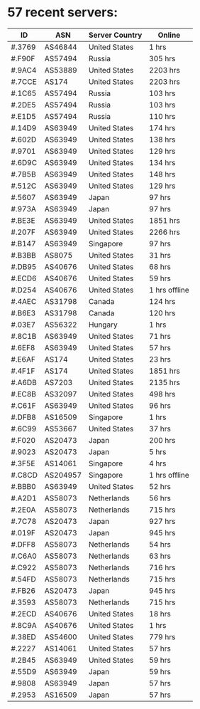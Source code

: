 # 57 recent servers:

| ID | ASN | Server Country | Online |
| ------ | ------ | ------ | ------ |
| #.3769 | AS46844 | United States | 1 hrs |
| #.F90F | AS57494 | Russia | 305 hrs |
| #.9AC4 | AS53889 | United States | 2203 hrs |
| #.7CCE | AS174 | United States | 2203 hrs |
| #.1C65 | AS57494 | Russia | 103 hrs |
| #.2DE5 | AS57494 | Russia | 103 hrs |
| #.E1D5 | AS57494 | Russia | 110 hrs |
| #.14D9 | AS63949 | United States | 174 hrs |
| #.602D | AS63949 | United States | 138 hrs |
| #.9701 | AS63949 | United States | 129 hrs |
| #.6D9C | AS63949 | United States | 134 hrs |
| #.7B5B | AS63949 | United States | 148 hrs |
| #.512C | AS63949 | United States | 129 hrs |
| #.5607 | AS63949 | Japan | 97 hrs |
| #.973A | AS63949 | Japan | 97 hrs |
| #.BE3E | AS63949 | United States | 1851 hrs |
| #.207F | AS63949 | United States | 2266 hrs |
| #.B147 | AS63949 | Singapore | 97 hrs |
| #.B3BB | AS8075 | United States | 31 hrs |
| #.DB95 | AS40676 | United States | 68 hrs |
| #.ECD6 | AS40676 | United States | 59 hrs |
| #.D254 | AS40676 | United States | 1 hrs offline |
| #.4AEC | AS31798 | Canada | 124 hrs |
| #.B6E3 | AS31798 | Canada | 120 hrs |
| #.03E7 | AS56322 | Hungary | 1 hrs |
| #.8C1B | AS63949 | United States | 71 hrs |
| #.6EF8 | AS63949 | United States | 57 hrs |
| #.E6AF | AS174 | United States | 23 hrs |
| #.4F1F | AS174 | United States | 1851 hrs |
| #.A6DB | AS7203 | United States | 2135 hrs |
| #.EC8B | AS32097 | United States | 498 hrs |
| #.C61F | AS63949 | United States | 96 hrs |
| #.DFB8 | AS16509 | Singapore | 1 hrs |
| #.6C99 | AS53667 | United States | 37 hrs |
| #.F020 | AS20473 | Japan | 200 hrs |
| #.9023 | AS20473 | Japan | 5 hrs |
| #.3F5E | AS14061 | Singapore | 4 hrs |
| #.C8CD | AS204957 | Singapore | 1 hrs offline |
| #.BBB0 | AS63949 | United States | 52 hrs |
| #.A2D1 | AS58073 | Netherlands | 56 hrs |
| #.2E0A | AS58073 | Netherlands | 715 hrs |
| #.7C78 | AS20473 | Japan | 927 hrs |
| #.019F | AS20473 | Japan | 945 hrs |
| #.DFF8 | AS58073 | Netherlands | 54 hrs |
| #.C6A0 | AS58073 | Netherlands | 63 hrs |
| #.C922 | AS58073 | Netherlands | 716 hrs |
| #.54FD | AS58073 | Netherlands | 715 hrs |
| #.FB26 | AS20473 | Japan | 945 hrs |
| #.3593 | AS58073 | Netherlands | 715 hrs |
| #.2ECD | AS40676 | United States | 18 hrs |
| #.8C9A | AS40676 | United States | 1 hrs |
| #.38ED | AS54600 | United States | 779 hrs |
| #.2227 | AS14061 | United States | 57 hrs |
| #.2B45 | AS63949 | United States | 59 hrs |
| #.55D9 | AS63949 | Japan | 59 hrs |
| #.9808 | AS63949 | Japan | 57 hrs |
| #.2953 | AS16509 | Japan | 57 hrs |

